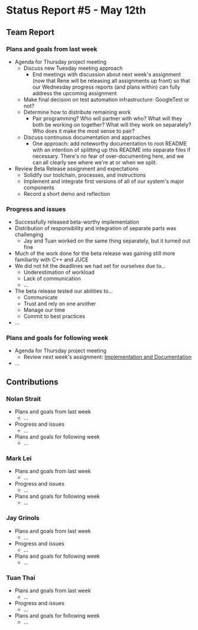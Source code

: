 # Status Report #5 - May 12th

## Team Report


### Plans and goals from last week

*   Agenda for Thursday project meeting
    *   Discuss new Tuesday meeting approach
        *   End meetings with discussion about next week's assignment (now that Rene will be releasing all assignments up front) so that our Wednesday progress reports (and plans within) can fully address the upcoming assignment
     *   Make final decision on test automation infrastructure: GoogleTest or not?
     *   Determine how to distribute remaining work
         *   Pair programming? Who will partner with who? What will they both be working on together? What will they work on separately? Who does it make the most sense to pair?
    *   Discuss continuous documentation and approaches
        *   One approach: add noteworthy documentation to root README with an intention of splitting up this README into separate files if necessary. There's no fear of over-documenting here, and we can all clearly see where we're at or when we split.
*   Review Beta Release assignment and expectations
    *   Solidify our toolchain, processes, and instructions
    *   Implement and integrate first versions of all of our system's major components
    *   Record a short demo and reflection

### Progress and issues

*   Successfully released beta-worthy implementation
*   Distribution of responsibility and integration of separate parts was challenging
    *   Jay and Tuan worked on the same thing separately, but it turned out fine
*   Much of the work done for the beta release was gaining still more familiarity with C++ and JUCE
*   We did not hit the deadlines we had set for ourselves due to...
    *   Underestimation of workload
    *   Lack of communication 
    *   ...
*   The beta release tested our abilities to...
    *   Communicate
    *   Trust and rely on one another
    *   Manage our time
    *   Commit to best practices
*   ...


### Plans and goals for following week

*   Agenda for Thursday project meeting
    *   Review next week's assignment: [Implementation and Documentation](https://homes.cs.washington.edu/~rjust/courses/2021Spring/CSE403/project/project07.html)
*   ...



## Contributions


### Nolan Strait

*   Plans and goals from last week
    *   ...
*   Progress and issues
    *   ...
*   Plans and goals for following week
    *   ...


### Mark Lei

*   Plans and goals from last week
    *   ...
*   Progress and issues
    *   ...
*   Plans and goals for following week
    *   …


### Jay Grinols

*   Plans and goals from last week
    *   ...
*   Progress and issues
    *   ...
*   Plans and goals for following week
    *   …


### Tuan Thai

*   Plans and goals from last week
    *   ...
*   Progress and issues
    *   ...
*   Plans and goals for following week
    *   ...